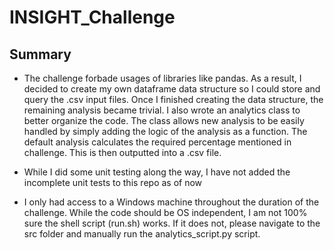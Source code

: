 # INSIGHT_Challenge
## Summary

* The challenge forbade usages of libraries like pandas. As a result, I decided to create my own dataframe data structure so I could store and query the .csv input files. Once I finished creating the data structure, the remaining analysis became
trivial. I also wrote an analytics class to better organize the code. The class allows new analysis to be easily handled by simply adding the logic of the analysis as a function. The default analysis calculates the required percentage mentioned in challenge. This is then outputted into a .csv file.

* While I did some unit testing along the way, I have not added the incomplete unit tests to this repo as of now

* I only had access to a Windows machine throughout the duration of the challenge. While the code should be OS independent, I am not 100% sure the shell script (run.sh) works. If it does not, please navigate to the src folder and manually run the analytics_script.py script.
 